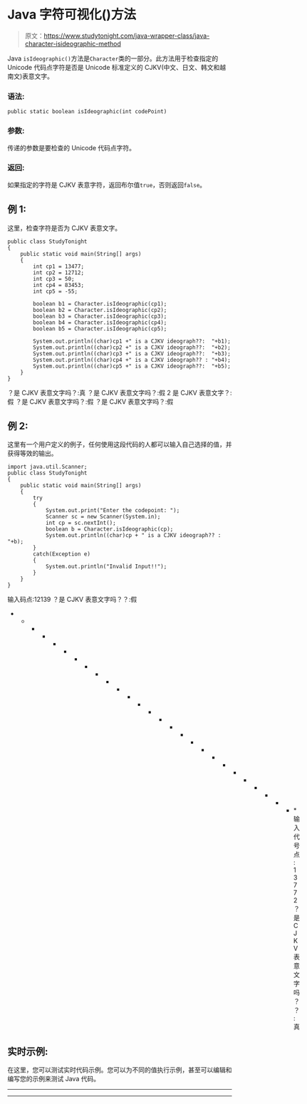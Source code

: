 # Java 字符可视化()方法

> 原文：<https://www.studytonight.com/java-wrapper-class/java-character-isideographic-method>

Java `isIdeographic()`方法是`Character`类的一部分。此方法用于检查指定的 Unicode 代码点字符是否是 Unicode 标准定义的 CJKV(中文、日文、韩文和越南文)表意文字。

### 语法:

```
public static boolean isIdeographic(int codePoint)
```

### 参数:

传递的参数是要检查的 Unicode 代码点字符。

### 返回:

如果指定的字符是 CJKV 表意字符，返回布尔值`true`，否则返回`false`。

## 例 1:

这里，检查字符是否为 CJKV 表意文字。

```
public class StudyTonight
{  
	public static void main(String[] args)
	{  
		int cp1 = 13477;  
		int cp2 = 12712;  
		int cp3 = 50;  
		int cp4 = 83453;   
		int cp5 = -55;  

		boolean b1 = Character.isIdeographic(cp1);  
		boolean b2 = Character.isIdeographic(cp2);  
		boolean b3 = Character.isIdeographic(cp3);  
		boolean b4 = Character.isIdeographic(cp4);  
		boolean b5 = Character.isIdeographic(cp5);  

		System.out.println((char)cp1 +" is a CJKV ideograph??:  "+b1);  
		System.out.println((char)cp2 +" is a CJKV ideograph??:  "+b2);  
		System.out.println((char)cp3 +" is a CJKV ideograph??:  "+b3);  
		System.out.println((char)cp4 +" is a CJKV ideograph?? : "+b4);  
		System.out.println((char)cp5 +" is a CJKV ideograph??:  "+b5);  
	}  
} 
```

？是 CJKV 表意文字吗？:真
？是 CJKV 表意文字吗？:假
2 是 CJKV 表意文字？:假
？是 CJKV 表意文字吗？:假
？是 CJKV 表意文字吗？:假

## 例 2:

这里有一个用户定义的例子，任何使用这段代码的人都可以输入自己选择的值，并获得等效的输出。

```
import java.util.Scanner; 
public class StudyTonight
{  
	public static void main(String[] args)
	{  
		try
		{
			System.out.print("Enter the codepoint: ");  
			Scanner sc = new Scanner(System.in);         
			int cp = sc.nextInt();  
			boolean b = Character.isIdeographic(cp);
			System.out.println((char)cp + " is a CJKV ideograph?? : "+b);
		}
		catch(Exception e)
		{
			System.out.println("Invalid Input!!");
		}
	}  
} 
```

输入码点:12139
？是 CJKV 表意文字吗？？:假
* * * * * * * * * * * * * * * * * * * * * * * * * * * *输入代号点:13772
？是 CJKV 表意文字吗？？:真

## 实时示例:

在这里，您可以测试实时代码示例。您可以为不同的值执行示例，甚至可以编辑和编写您的示例来测试 Java 代码。

* * *

* * *